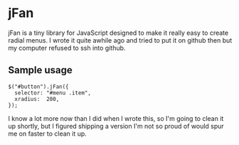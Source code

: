 # jFan

jFan is a tiny library for JavaScript designed to make it really easy to create radial menus. I wrote it quite awhile ago and tried to put it on github then but my computer refused to ssh into github.

## Sample usage

    $("#button").jFan({
      selector: "#menu .item",
      xradius:  200,
    });

I know a lot more now than I did when I wrote this, so I'm going to clean it up shortly, but I figured shipping a version I'm not so proud of would spur me on faster to clean it up.